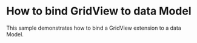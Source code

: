 # How to bind GridView to data Model


<p>This sample demonstrates how to bind a GridView extension to a data Model.</p>

<br/>


